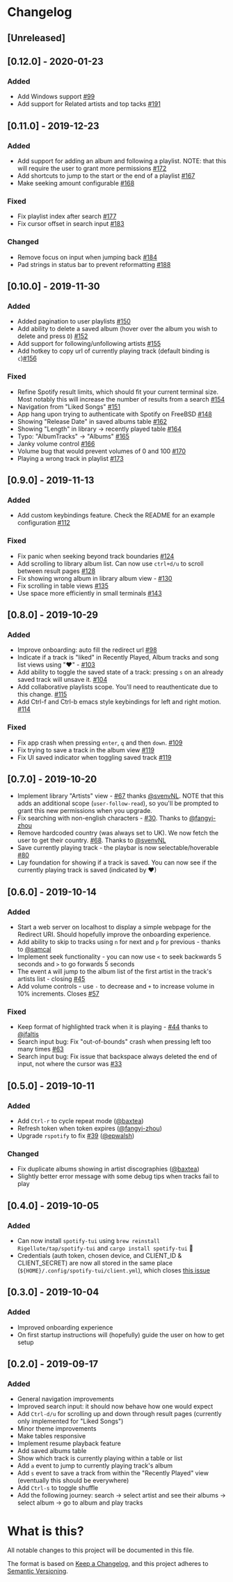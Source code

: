 # Changelog

## [Unreleased]

## [0.12.0] - 2020-01-23

### Added

- Add Windows support [#99](https://github.com/Rigellute/spotify-tui/pull/99)
- Add support for Related artists and top tacks [#191](https://github.com/Rigellute/spotify-tui/pull/191)

## [0.11.0] - 2019-12-23

### Added

- Add support for adding an album and following a playlist. NOTE: that this will require the user to grant more permissions [#172](https://github.com/Rigellute/spotify-tui/pull/172)
- Add shortcuts to jump to the start or the end of a playlist [#167](https://github.com/Rigellute/spotify-tui/pull/167)
- Make seeking amount configurable [#168](https://github.com/Rigellute/spotify-tui/pull/168)

### Fixed

- Fix playlist index after search [#177](https://github.com/Rigellute/spotify-tui/pull/177)
- Fix cursor offset in search input [#183](https://github.com/Rigellute/spotify-tui/pull/183)

### Changed

- Remove focus on input when jumping back [#184](https://github.com/Rigellute/spotify-tui/pull/184)
- Pad strings in status bar to prevent reformatting [#188](https://github.com/Rigellute/spotify-tui/pull/188)

## [0.10.0] - 2019-11-30

### Added

- Added pagination to user playlists [#150](https://github.com/Rigellute/spotify-tui/pull/150)
- Add ability to delete a saved album (hover over the album you wish to delete and press `D`) [#152](https://github.com/Rigellute/spotify-tui/pull/152)
- Add support for following/unfollowing artists [#155](https://github.com/Rigellute/spotify-tui/pull/155)
- Add hotkey to copy url of currently playing track (default binding is `c`)[#156](https://github.com/Rigellute/spotify-tui/pull/156)

### Fixed

- Refine Spotify result limits, which should fit your current terminal size. Most notably this will increase the number of results from a search [#154](https://github.com/Rigellute/spotify-tui/pull/154)
- Navigation from "Liked Songs" [#151](https://github.com/Rigellute/spotify-tui/pull/151)
- App hang upon trying to authenticate with Spotify on FreeBSD [#148](https://github.com/Rigellute/spotify-tui/pull/148)
- Showing "Release Date" in saved albums table [#162](https://github.com/Rigellute/spotify-tui/pull/162)
- Showing "Length" in library -> recently played table [#164](https://github.com/Rigellute/spotify-tui/pull/164)
- Typo: "AlbumTracks" -> "Albums" [#165](https://github.com/Rigellute/spotify-tui/pull/165)
- Janky volume control [#166](https://github.com/Rigellute/spotify-tui/pull/166)
- Volume bug that would prevent volumes of 0 and 100 [#170](https://github.com/Rigellute/spotify-tui/pull/170)
- Playing a wrong track in playlist [#173](https://github.com/Rigellute/spotify-tui/pull/173)

## [0.9.0] - 2019-11-13

### Added

- Add custom keybindings feature. Check the README for an example configuration [#112](https://github.com/Rigellute/spotify-tui/pull/112)

### Fixed

- Fix panic when seeking beyond track boundaries [#124](https://github.com/Rigellute/spotify-tui/pull/124)
- Add scrolling to library album list. Can now use `ctrl+d/u` to scroll between result pages [#128](https://github.com/Rigellute/spotify-tui/pull/128)
- Fix showing wrong album in library album view - [#130](https://github.com/Rigellute/spotify-tui/pull/130)
- Fix scrolling in table views [#135](https://github.com/Rigellute/spotify-tui/pull/135)
- Use space more efficiently in small terminals [#143](https://github.com/Rigellute/spotify-tui/pull/143)

## [0.8.0] - 2019-10-29

### Added

- Improve onboarding: auto fill the redirect url [#98](https://github.com/Rigellute/spotify-tui/pull/98)
- Indicate if a track is "liked" in Recently Played, Album tracks and song list views using "♥" - [#103](https://github.com/Rigellute/spotify-tui/pull/103)
- Add ability to toggle the saved state of a track: pressing `s` on an already saved track will unsave it. [#104](https://github.com/Rigellute/spotify-tui/pull/104)
- Add collaborative playlists scope. You'll need to reauthenticate due to this change. [#115](https://github.com/Rigellute/spotify-tui/pull/115)
- Add Ctrl-f and Ctrl-b emacs style keybindings for left and right motion. [#114](https://github.com/Rigellute/spotify-tui/pull/114)

### Fixed

- Fix app crash when pressing `enter`, `q` and then `down`. [#109](https://github.com/Rigellute/spotify-tui/pull/109)
- Fix trying to save a track in the album view [#119](https://github.com/Rigellute/spotify-tui/pull/119)
- Fix UI saved indicator when toggling saved track [#119](https://github.com/Rigellute/spotify-tui/pull/119)

## [0.7.0] - 2019-10-20

- Implement library "Artists" view - [#67](https://github.com/Rigellute/spotify-tui/pull/67) thanks [@svenvNL](https://github.com/svenvNL). NOTE that this adds an additional scope (`user-follow-read`), so you'll be prompted to grant this new permissions when you upgrade.
- Fix searching with non-english characters - [#30](https://github.com/Rigellute/spotify-tui/pull/30). Thanks to [@fangyi-zhou](https://github.com/fangyi-zhou)
- Remove hardcoded country (was always set to UK). We now fetch the user to get their country. [#68](https://github.com/Rigellute/spotify-tui/pull/68). Thanks to [@svenvNL](https://github.com/svenvNL)
- Save currently playing track - the playbar is now selectable/hoverable [#80](https://github.com/Rigellute/spotify-tui/pull/80)
- Lay foundation for showing if a track is saved. You can now see if the currently playing track is saved (indicated by ♥)

## [0.6.0] - 2019-10-14

### Added

- Start a web server on localhost to display a simple webpage for the Redirect URI. Should hopefully improve the onboarding experience.
- Add ability to skip to tracks using `n` for next and `p` for previous - thanks to [@samcal](https://github.com/samcal)
- Implement seek functionality - you can now use `<` to seek backwards 5 seconds and `>` to go forwards 5 seconds
- The event `A` will jump to the album list of the first artist in the track's artists list - closing [#45](https://github.com/Rigellute/spotify-tui/issues/45)
- Add volume controls - use `-` to decrease and `+` to increase volume in 10% increments. Closes [#57](https://github.com/Rigellute/spotify-tui/issues/57)

### Fixed

- Keep format of highlighted track when it is playing - [#44](https://github.com/Rigellute/spotify-tui/pull/44) thanks to [@jfaltis](https://github.com/jfaltis)
- Search input bug: Fix "out-of-bounds" crash when pressing left too many times [#63](https://github.com/Rigellute/spotify-tui/issues/63)
- Search input bug: Fix issue that backspace always deleted the end of input, not where the cursor was [#33](https://github.com/Rigellute/spotify-tui/issues/33)

## [0.5.0] - 2019-10-11

### Added

- Add `Ctrl-r` to cycle repeat mode ([@baxtea](https://github.com/baxtea))
- Refresh token when token expires ([@fangyi-zhou](https://github.com/fangyi-zhou))
- Upgrade `rspotify` to fix [#39](https://github.com/Rigellute/spotify-tui/issues/39) ([@epwalsh](https://github.com/epwalsh))

### Changed

- Fix duplicate albums showing in artist discographies ([@baxtea](https://github.com/baxtea))
- Slightly better error message with some debug tips when tracks fail to play

## [0.4.0] - 2019-10-05

### Added

- Can now install `spotify-tui` using `brew reinstall Rigellute/tap/spotify-tui` and `cargo install spotify-tui` 🎉
- Credentials (auth token, chosen device, and CLIENT_ID & CLIENT_SECRET) are now all stored in the same place (`${HOME}/.config/spotify-tui/client.yml`), which closes [this issue](https://github.com/Rigellute/spotify-tui/issues/4)

## [0.3.0] - 2019-10-04

### Added

- Improved onboarding experience
- On first startup instructions will (hopefully) guide the user on how to get setup

## [0.2.0] - 2019-09-17

### Added

- General navigation improvements
- Improved search input: it should now behave how one would expect
- Add `Ctrl-d/u` for scrolling up and down through result pages (currently only implemented for "Liked Songs")
- Minor theme improvements
- Make tables responsive
- Implement resume playback feature
- Add saved albums table
- Show which track is currently playing within a table or list
- Add `a` event to jump to currently playing track's album
- Add `s` event to save a track from within the "Recently Played" view (eventually this should be everywhere)
- Add `Ctrl-s` to toggle shuffle
- Add the following journey: search -> select artist and see their albums -> select album -> go to album and play tracks

# What is this?

All notable changes to this project will be documented in this file.

The format is based on [Keep a Changelog](https://keepachangelog.com/en/1.0.0/),
and this project adheres to [Semantic Versioning](https://semver.org/spec/v2.0.0.html).
